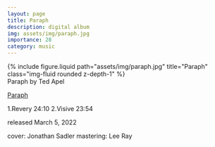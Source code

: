 ```yaml
---
layout: page
title: Paraph
description: digital album
img: assets/img/paraph.jpg
importance: 28
category: music
---
```


<div class="row">
    <div class="col-sm mt-3 mt-md-0">
        {% include figure.liquid path="assets/img/paraph.jpg" title="Paraph" class="img-fluid rounded z-depth-1" %}
    </div>
</div>
<div class="caption">
    Paraph
by Ted Apel

</div>


[Paraph](https://tedapel.bandcamp.com/album/paraph)

1.Revery 24:10
2.Visive 23:54


released March 5, 2022

cover: Jonathan Sadler
mastering: Lee Ray



